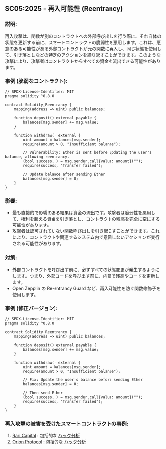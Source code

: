 ## SC05:2025 - 再入可能性 (Reentrancy)

### 説明:
再入攻撃は、関数が別のコントラクトへの外部呼び出しを行う際に、それ自体の状態を更新する前に、スマートコントラクトの脆弱性を悪用します。これは、悪意のある可能性がある外部コントラクトが元の関数に再入し、同じ状態を使用して、引き落としなどの特定のアクションを繰り返すことができます。このような攻撃により、攻撃者はコントラクトからすべての資金を流出できる可能性があります。

### 事例 (脆弱なコントラクト): 
```
// SPDX-License-Identifier: MIT
pragma solidity ^0.8.0;

contract Solidity_Reentrancy {
    mapping(address => uint) public balances;

    function deposit() external payable {
        balances[msg.sender] += msg.value;
    }

    function withdraw() external {
        uint amount = balances[msg.sender];
        require(amount > 0, "Insufficient balance");

        // Vulnerability: Ether is sent before updating the user's balance, allowing reentrancy.
        (bool success, ) = msg.sender.call{value: amount}("");
        require(success, "Transfer failed");

        // Update balance after sending Ether
        balances[msg.sender] = 0;
    }
}
```
### 影響:
- 最も直接的で影響のある結果は資金の流出です。攻撃者は脆弱性を悪用して、権利を超える資金を引き落とし、コントラクトの残高を完全に空にする可能性があります。
- 攻撃者は認可されていない関数呼び出しを引き起こすことができます。これにより、コントラクトや関連するシステム内で意図しないアクションが実行される可能性があります。

### 対策:
- 外部コントラクトを呼び出す前に、必ずすべての状態変更が発生するようにします。つまり、外部コードを呼び出す前に、内部で残高やコードを更新します。
- Open Zepplin の Re-entrancy Guard など、再入可能性を防ぐ関数修飾子を使用します。

### 事例 (修正バージョン):

```
// SPDX-License-Identifier: MIT
pragma solidity ^0.8.0;

contract Solidity_Reentrancy {
    mapping(address => uint) public balances;

    function deposit() external payable {
        balances[msg.sender] += msg.value;
    }

    function withdraw() external {
        uint amount = balances[msg.sender];
        require(amount > 0, "Insufficient balance");

        // Fix: Update the user's balance before sending Ether
        balances[msg.sender] = 0;

        // Then send Ether
        (bool success, ) = msg.sender.call{value: amount}("");
        require(success, "Transfer failed");
    }
}
```

### 再入攻撃の被害を受けたスマートコントラクトの事例:
1. [Rari Capital](https://etherscan.io/address/0xe16db319d9da7ce40b666dd2e365a4b8b3c18217#code) : 包括的な [ハック分析](https://blog.solidityscan.com/rari-capital-re-entrancy-vulnerability-analysis-25df2bbfc803)
2. [Orion Protocol](https://etherscan.io/address/0x98a877bb507f19eb43130b688f522a13885cf604#code) : 包括的な [ハック分析](https://blog.solidityscan.com/orion-protocol-hack-analysis-missing-reentrancy-protection-f9af6995acb3)

